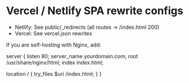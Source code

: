 # Vercel / Netlify SPA rewrite configs

- Netlify: See public/_redirects (all routes -> /index.html 200)
- Vercel: See vercel.json rewrites

If you are self-hosting with Nginx, add:

server {
  listen 80;
  server_name yourdomain.com;
  root /usr/share/nginx/html;
  index index.html;

  location / {
    try_files $uri /index.html;
  }
}
